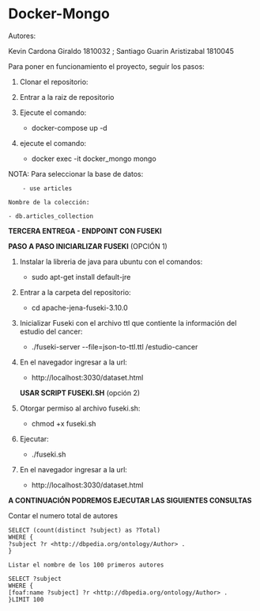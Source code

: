 # Docker-Mongo

Autores:

Kevin Cardona Giraldo 1810032 ;
Santiago Guarin Aristizabal 1810045

Para poner en funcionamiento el proyecto, seguir los pasos:

1. Clonar el repositorio:

2. Entrar a la raiz de repositorio
   	 
3. Ejecute el comando: 
	
	- docker-compose up -d

4. ejecute el comando: 
	
	- docker exec -it docker_mongo mongo


NOTA:
	Para seleccionar la base de datos:
 
		- use articles

	Nombre de la colección:
	
	- db.articles_collection


**TERCERA ENTREGA - ENDPOINT CON FUSEKI**

   **PASO A PASO INICIARLIZAR FUSEKI** (OPCIÓN 1) 

1) Instalar  la libreria  de java para ubuntu con el comandos:
	- sudo apt-get install default-jre
2) Entrar a la carpeta del repositorio:
 	- cd apache-jena-fuseki-3.10.0
3) Inicializar Fuseki con el archivo ttl que contiente la información del estudio del cancer:
	- ./fuseki-server --file=json-to-ttl.ttl /estudio-cancer
4) En el navegador ingresar a la url:
	- http://localhost:3030/dataset.html

   **USAR SCRIPT FUSEKI.SH** (opción 2)

1) Otorgar permiso al archivo fuseki.sh:
	- chmod +x fuseki.sh
2) Ejecutar:
	- ./fuseki.sh
3) En el navegador ingresar a la url:
	- http://localhost:3030/dataset.html

**A CONTINUACIÓN PODREMOS  EJECUTAR LAS SIGUIENTES CONSULTAS**

Contar el numero total de autores

	SELECT (count(distinct ?subject) as ?Total)  
	WHERE {
	?subject ?r <http://dbpedia.org/ontology/Author> .
	}

	Listar el nombre de los 100 primeros autores

	SELECT ?subject 
	WHERE {
	[foaf:name ?subject] ?r <http://dbpedia.org/ontology/Author> .
	}LIMIT 100


